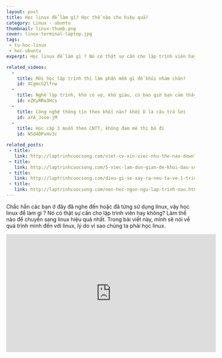 ```yaml
---
layout: post
title: Học linux để làm gì? Học thế nào cho hiệu quả?
category: Linux - ubuntu
thumbnail: linux-thumb.png
cover: linux-terminal-laptop.jpg
tags:
 - tu-hoc-linux
 - hoc-ubuntu
experpt: Học linux để làm gì ? Nó có thật sự cần cho lập trình viên hay không? Làm thế nào để chuyển sang linux hiệu quả nhất.

related_videos:
  -
    title: Mới học lập trình thì làm phần mềm gì để khỏi nhàm chán?
    id: XCgmcG2lfnw
  -
    title: Nghề lập trình, khó có vợ, khó giàu, có bao giờ bạn cảm thấy chán nản
    id: eZKyRRw3Hcs
  -
    title: Công nghệ thông tin theo khối nào? khối D là câu trả lời
    id: aYA_Jsoe-jM
  -
    title: Học cấp 3 muốn theo CNTT, không đam mê thì bỏ đi
    id: NSd4DPxHv3c

related_posts:
 - title: 
   link: http://laptrinhcuocsong.com/viet-cv-xin-viec-nhu-the-nao-download-mau-cv.html
 - title: 
   link: http://laptrinhcuocsong.com/5-viec-lam-don-gian-de-khoi-dau-su-nghiep-lap-trinh-vien-nghiem-tuc.html
 - title: 
   link: http://laptrinhcuocsong.com/dieu-gi-se-xay-ra-neu-ta-ve-1-trieu-div-len-man-hinh.html
 - title:
   link: http://laptrinhcuocsong.com/nen-hoc-ngon-ngu-lap-trinh-nao.html
---
```


Chắc hẳn các bạn ở đây đã nghe đến hoặc đã từng sử dụng linux, vậy học linux để làm gì ? Nó có thật sự cần cho lập trình viên hay không? Làm thế nào để chuyển sang linux hiệu quả nhất. Trong bài viết này, mình sẽ nói về quá trình mình đến với linux, lý do vì sao chúng ta phải học linux. 

<div class="youtube">
<iframe width="560" height="315" src="https://www.youtube.com/embed/ypY1YU_zJAM" frameborder="0" allowfullscreen></iframe>
</div>
